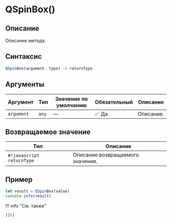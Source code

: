 # QSpinBox()

## Описание
Описание метода.

## Синтаксис
```javascript
QSpinBox(argument: type) -> returnType
```

## Аргументы
| Аргумент        | Тип            | Значение по умолчанию | Обязательный | Описание                          |
|-----------------|------------------|------------------------|--------------|-----------------------------------|
| `argument`        | `any`   | —                      | :white_check_mark: Да         | Описание.    |

## Возвращаемое значение
| Тип     | Описание                                                                 |
|---------|--------------------------------------------------------------------------|
| `#!javascript returnType`  | Описание возвращаемого значения. |

## Пример
```javascript linenums="1"
let result = QSpinBox(value)
console.info(result)
```

!!! info "См. также"

    []()

